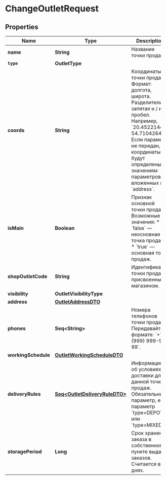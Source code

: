 

# ChangeOutletRequest


## Properties

Name | Type | Description | Notes
------------ | ------------- | ------------- | -------------
**name** | **String** | Название точки продаж.  | 
**`type`** | **OutletType** |  | 
**coords** | **String** | Координаты точки продаж.  Формат: долгота, широта. Разделители: запятая и / или пробел. Например, &#x60;20.4522144, 54.7104264&#x60;.  Если параметр не передан, координаты будут определены по значениям параметров, вложенных в &#x60;address&#x60;.  |  [optional]
**isMain** | **Boolean** | Признак основной точки продаж.  Возможные значения:  * &#x60;false&#x60; — неосновная точка продаж. * &#x60;true&#x60; — основная точка продаж.  |  [optional]
**shopOutletCode** | **String** | Идентификатор точки продаж, присвоенный магазином. |  [optional]
**visibility** | **OutletVisibilityType** |  |  [optional]
**address** | [**OutletAddressDTO**](OutletAddressDTO.md) |  | 
**phones** | **Seq&lt;String&gt;** | Номера телефонов точки продаж. Передавайте в формате: &#x60;+7 (999) 999-99-99&#x60;.  | 
**workingSchedule** | [**OutletWorkingScheduleDTO**](OutletWorkingScheduleDTO.md) |  | 
**deliveryRules** | [**Seq&lt;OutletDeliveryRuleDTO&gt;**](OutletDeliveryRuleDTO.md) | Информация об условиях доставки для данной точки продаж.  Обязательный параметр, если параметр &#x60;type&#x3D;DEPOT&#x60; или &#x60;type&#x3D;MIXED&#x60;.  |  [optional]
**storagePeriod** | **Long** | Срок хранения заказа в собственном пункте выдачи заказов. Считается в днях. |  [optional]



